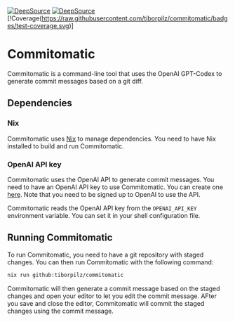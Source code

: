 [![DeepSource](https://deepsource.io/gh/tiborpilz/commitomatic.svg/?label=active+issues&show_trend=true&token=HXOj050y_0e28wz3hpVDSbg6)](https://deepsource.io/gh/tiborpilz/commitomatic/?ref=repository-badge)
[![DeepSource](https://deepsource.io/gh/tiborpilz/commitomatic.svg/?label=resolved+issues&show_trend=true&token=HXOj050y_0e28wz3hpVDSbg6)](https://deepsource.io/gh/tiborpilz/commitomatic/?ref=repository-badge)
[!Coverage(https://raw.githubusercontent.com/tiborpilz/commitomatic/badges/test-coverage.svg)]
# Commitomatic

Commitomatic is a command-line tool that uses the OpenAI GPT-Codex to generate commit messages based on a git diff.

## Dependencies

### Nix

Commitomatic uses [Nix](https://nixos.org/) to manage dependencies. You need to have Nix installed to build and run Commitomatic.

### OpenAI API key

Commitomatic uses the OpenAI API to generate commit messages. You need to have an OpenAI API key to use Commitomatic. You can create one [here](https://beta.openai.com/). Note that you need to be signed up to OpenAI to use the API.

Commitomatic reads the OpenAI API key from the `OPENAI_API_KEY` environment variable. You can set it in your shell configuration file.

## Running Commitomatic

To run Commitomatic, you need to have a git repository with staged changes. You can then run Commitomatic with the following command:

```bash
nix run github:tiborpilz/commitomatic
```

Commitomatic will then generate a commit message based on the staged changes and open your editor to let you edit the commit message. AFter you save and close the editor, Commitomatic will commit the staged changes using the commit message.
